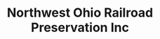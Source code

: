 ---
layout: repo
title: "Northwest Ohio Railroad Preservation Inc"
id: 517
permalink: repos/517/
---